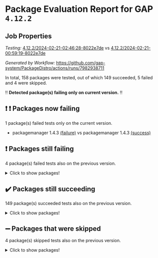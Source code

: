 # Package Evaluation Report for GAP `4.12.2`

## Job Properties

*Testing:* [4.12.2/2024-02-21-02:46:28-8022e7de](https://github.com/gap-system/PackageDistro/blob/data/reports/4.12.2/2024-02-21-02:46:28-8022e7de) vs [4.12.2/2024-02-21-00:59:19-8022e7de](https://github.com/gap-system/PackageDistro/blob/data/reports/4.12.2/2024-02-21-00:59:19-8022e7de)

*Generated by Workflow:* https://github.com/gap-system/PackageDistro/actions/runs/7982938711

In total, 158 packages were tested, out of which 149 succeeded, 5 failed and 4 were skipped.

:bangbang: **Detected package(s) failing only on current version.** :bangbang:

## :exclamation: :exclamation: Packages now failing

1 package(s) failed tests only on the current version.
- packagemanager 1.4.3 [(failure)](https://github.com/gap-system/PackageDistro/actions/runs/7982938711/job/21797519390) vs packagemanager 1.4.3 [(success)](https://github.com/gap-system/PackageDistro/actions/runs/7981916727/job/21794920278)

## :exclamation: Packages still failing

4 package(s) failed tests also on the previous version.
<details><summary>Click to show packages!</summary>

- curlinterface 2.3.2 [(failure)](https://github.com/gap-system/PackageDistro/actions/runs/7982938711/job/21797506170)
- semigroups 5.3.6 [(failure)](https://github.com/gap-system/PackageDistro/actions/runs/7982938711/job/21797523101)
- typeset 1.2.0 [(failure)](https://github.com/gap-system/PackageDistro/actions/runs/7982938711/job/21797526913)
- utils 0.85 [(failure)](https://github.com/gap-system/PackageDistro/actions/runs/7982938711/job/21797527562)
</details>

## :heavy_check_mark: Packages still succeeding

149 package(s) succeeded tests also on the previous version.
<details><summary>Click to show packages!</summary>

- 4ti2interface 2023.02-04 [(success)](https://github.com/gap-system/PackageDistro/actions/runs/7982938711/job/21797498392)
- ace 5.6.2 [(success)](https://github.com/gap-system/PackageDistro/actions/runs/7982938711/job/21797498546)
- aclib 1.3.2 [(success)](https://github.com/gap-system/PackageDistro/actions/runs/7982938711/job/21797498726)
- agt 0.3.1 [(success)](https://github.com/gap-system/PackageDistro/actions/runs/7982938711/job/21797499076)
- alnuth 3.2.1 [(success)](https://github.com/gap-system/PackageDistro/actions/runs/7982938711/job/21797502236)
- anupq 3.3.0 [(success)](https://github.com/gap-system/PackageDistro/actions/runs/7982938711/job/21797502535)
- atlasrep 2.1.8 [(success)](https://github.com/gap-system/PackageDistro/actions/runs/7982938711/job/21797502823)
- autodoc 2023.06.19 [(success)](https://github.com/gap-system/PackageDistro/actions/runs/7982938711/job/21797502978)
- automata 1.15 [(success)](https://github.com/gap-system/PackageDistro/actions/runs/7982938711/job/21797503129)
- automgrp 1.3.2 [(success)](https://github.com/gap-system/PackageDistro/actions/runs/7982938711/job/21797503278)
- autpgrp 1.11 [(success)](https://github.com/gap-system/PackageDistro/actions/runs/7982938711/job/21797503488)
- cap 2024.02-03 [(success)](https://github.com/gap-system/PackageDistro/actions/runs/7982938711/job/21797503639)
- caratinterface 2.3.6 [(success)](https://github.com/gap-system/PackageDistro/actions/runs/7982938711/job/21797503786)
- cddinterface 2022.11.01 [(success)](https://github.com/gap-system/PackageDistro/actions/runs/7982938711/job/21797503953)
- circle 1.6.6 [(success)](https://github.com/gap-system/PackageDistro/actions/runs/7982938711/job/21797504100)
- classicpres 1.22 [(success)](https://github.com/gap-system/PackageDistro/actions/runs/7982938711/job/21797504263)
- cohomolo 1.6.11 [(success)](https://github.com/gap-system/PackageDistro/actions/runs/7982938711/job/21797504423)
- congruence 1.2.5 [(success)](https://github.com/gap-system/PackageDistro/actions/runs/7982938711/job/21797504662)
- corelg 1.56 [(success)](https://github.com/gap-system/PackageDistro/actions/runs/7982938711/job/21797504819)
- crime 1.6 [(success)](https://github.com/gap-system/PackageDistro/actions/runs/7982938711/job/21797505006)
- crisp 1.4.6 [(success)](https://github.com/gap-system/PackageDistro/actions/runs/7982938711/job/21797505158)
- crypting 0.10.4 [(success)](https://github.com/gap-system/PackageDistro/actions/runs/7982938711/job/21797505347)
- cryst 4.1.27 [(success)](https://github.com/gap-system/PackageDistro/actions/runs/7982938711/job/21797505489)
- crystcat 1.1.10 [(success)](https://github.com/gap-system/PackageDistro/actions/runs/7982938711/job/21797505649)
- ctbllib 1.3.7 [(success)](https://github.com/gap-system/PackageDistro/actions/runs/7982938711/job/21797505791)
- cubefree 1.19 [(success)](https://github.com/gap-system/PackageDistro/actions/runs/7982938711/job/21797505985)
- cvec 2.8.1 [(success)](https://github.com/gap-system/PackageDistro/actions/runs/7982938711/job/21797506338)
- datastructures 0.3.0 [(success)](https://github.com/gap-system/PackageDistro/actions/runs/7982938711/job/21797506499)
- deepthought 1.0.6 [(success)](https://github.com/gap-system/PackageDistro/actions/runs/7982938711/job/21797506702)
- design 1.8 [(success)](https://github.com/gap-system/PackageDistro/actions/runs/7982938711/job/21797506899)
- difsets 2.3.1 [(success)](https://github.com/gap-system/PackageDistro/actions/runs/7982938711/job/21797507124)
- digraphs 1.7.1 [(success)](https://github.com/gap-system/PackageDistro/actions/runs/7982938711/job/21797507289)
- edim 1.3.7 [(success)](https://github.com/gap-system/PackageDistro/actions/runs/7982938711/job/21797507568)
- example 4.3.4 [(success)](https://github.com/gap-system/PackageDistro/actions/runs/7982938711/job/21797507745)
- examplesforhomalg 2023.10-01 [(success)](https://github.com/gap-system/PackageDistro/actions/runs/7982938711/job/21797507902)
- factint 1.6.3 [(success)](https://github.com/gap-system/PackageDistro/actions/runs/7982938711/job/21797508039)
- ferret 1.0.10 [(success)](https://github.com/gap-system/PackageDistro/actions/runs/7982938711/job/21797508182)
- fga 1.5.0 [(success)](https://github.com/gap-system/PackageDistro/actions/runs/7982938711/job/21797508324)
- fining 1.5.6 [(success)](https://github.com/gap-system/PackageDistro/actions/runs/7982938711/job/21797508450)
- float 1.0.4 [(success)](https://github.com/gap-system/PackageDistro/actions/runs/7982938711/job/21797508617)
- format 1.4.4 [(success)](https://github.com/gap-system/PackageDistro/actions/runs/7982938711/job/21797508799)
- forms 1.2.9 [(success)](https://github.com/gap-system/PackageDistro/actions/runs/7982938711/job/21797508951)
- fplsa 1.2.6 [(success)](https://github.com/gap-system/PackageDistro/actions/runs/7982938711/job/21797509094)
- fr 2.4.13 [(success)](https://github.com/gap-system/PackageDistro/actions/runs/7982938711/job/21797509272)
- francy 2.0.3 [(success)](https://github.com/gap-system/PackageDistro/actions/runs/7982938711/job/21797509472)
- fwtree 1.3 [(success)](https://github.com/gap-system/PackageDistro/actions/runs/7982938711/job/21797509667)
- gapdoc 1.6.6 [(success)](https://github.com/gap-system/PackageDistro/actions/runs/7982938711/job/21797509843)
- gauss 2023.02-04 [(success)](https://github.com/gap-system/PackageDistro/actions/runs/7982938711/job/21797510012)
- gaussforhomalg 2023.11-01 [(success)](https://github.com/gap-system/PackageDistro/actions/runs/7982938711/job/21797510174)
- gbnp 1.0.5 [(success)](https://github.com/gap-system/PackageDistro/actions/runs/7982938711/job/21797510324)
- generalizedmorphismsforcap 2024.01-01 [(success)](https://github.com/gap-system/PackageDistro/actions/runs/7982938711/job/21797510486)
- genss 1.6.8 [(success)](https://github.com/gap-system/PackageDistro/actions/runs/7982938711/job/21797510619)
- gradedmodules 2024.01-01 [(success)](https://github.com/gap-system/PackageDistro/actions/runs/7982938711/job/21797510779)
- gradedringforhomalg 2023.08-01 [(success)](https://github.com/gap-system/PackageDistro/actions/runs/7982938711/job/21797510920)
- grape 4.9.0 [(success)](https://github.com/gap-system/PackageDistro/actions/runs/7982938711/job/21797511068)
- groupoids 1.74 [(success)](https://github.com/gap-system/PackageDistro/actions/runs/7982938711/job/21797511267)
- grpconst 2.6.5 [(success)](https://github.com/gap-system/PackageDistro/actions/runs/7982938711/job/21797511451)
- guarana 0.96.3 [(success)](https://github.com/gap-system/PackageDistro/actions/runs/7982938711/job/21797511623)
- guava 3.18 [(success)](https://github.com/gap-system/PackageDistro/actions/runs/7982938711/job/21797511817)
- hap 1.62 [(success)](https://github.com/gap-system/PackageDistro/actions/runs/7982938711/job/21797512015)
- hapcryst 0.1.15 [(success)](https://github.com/gap-system/PackageDistro/actions/runs/7982938711/job/21797512221)
- hecke 1.5.3 [(success)](https://github.com/gap-system/PackageDistro/actions/runs/7982938711/job/21797512458)
- help 3.5 [(success)](https://github.com/gap-system/PackageDistro/actions/runs/7982938711/job/21797512622)
- homalg 2024.01-01 [(success)](https://github.com/gap-system/PackageDistro/actions/runs/7982938711/job/21797512793)
- homalgtocas 2023.11-01 [(success)](https://github.com/gap-system/PackageDistro/actions/runs/7982938711/job/21797512943)
- idrel 2.46 [(success)](https://github.com/gap-system/PackageDistro/actions/runs/7982938711/job/21797513121)
- images 1.3.2 [(success)](https://github.com/gap-system/PackageDistro/actions/runs/7982938711/job/21797513295)
- intpic 0.3.0 [(success)](https://github.com/gap-system/PackageDistro/actions/runs/7982938711/job/21797513455)
- io 4.8.2 [(success)](https://github.com/gap-system/PackageDistro/actions/runs/7982938711/job/21797513635)
- io_forhomalg 2023.02-04 [(success)](https://github.com/gap-system/PackageDistro/actions/runs/7982938711/job/21797513848)
- irredsol 1.4.4 [(success)](https://github.com/gap-system/PackageDistro/actions/runs/7982938711/job/21797514024)
- json 2.2.0 [(success)](https://github.com/gap-system/PackageDistro/actions/runs/7982938711/job/21797514199)
- jupyterkernel 1.5.0 [(success)](https://github.com/gap-system/PackageDistro/actions/runs/7982938711/job/21797514390)
- jupyterviz 1.5.6 [(success)](https://github.com/gap-system/PackageDistro/actions/runs/7982938711/job/21797514578)
- kan 1.37 [(success)](https://github.com/gap-system/PackageDistro/actions/runs/7982938711/job/21797514754)
- kbmag 1.5.11 [(success)](https://github.com/gap-system/PackageDistro/actions/runs/7982938711/job/21797514949)
- laguna 3.9.6 [(success)](https://github.com/gap-system/PackageDistro/actions/runs/7982938711/job/21797515171)
- liealgdb 2.2.1 [(success)](https://github.com/gap-system/PackageDistro/actions/runs/7982938711/job/21797515387)
- liepring 2.8 [(success)](https://github.com/gap-system/PackageDistro/actions/runs/7982938711/job/21797515636)
- liering 2.4.2 [(success)](https://github.com/gap-system/PackageDistro/actions/runs/7982938711/job/21797515829)
- linearalgebraforcap 2024.02-02 [(success)](https://github.com/gap-system/PackageDistro/actions/runs/7982938711/job/21797516005)
- localizeringforhomalg 2023.10-01 [(success)](https://github.com/gap-system/PackageDistro/actions/runs/7982938711/job/21797516193)
- loops 3.4.3 [(success)](https://github.com/gap-system/PackageDistro/actions/runs/7982938711/job/21797516371)
- lpres 1.0.3 [(success)](https://github.com/gap-system/PackageDistro/actions/runs/7982938711/job/21797516541)
- majoranaalgebras 1.5.1 [(success)](https://github.com/gap-system/PackageDistro/actions/runs/7982938711/job/21797516752)
- mapclass 1.4.6 [(success)](https://github.com/gap-system/PackageDistro/actions/runs/7982938711/job/21797516957)
- matgrp 0.70 [(success)](https://github.com/gap-system/PackageDistro/actions/runs/7982938711/job/21797517142)
- matricesforhomalg 2024.02-01 [(success)](https://github.com/gap-system/PackageDistro/actions/runs/7982938711/job/21797517302)
- modisom 2.5.4 [(success)](https://github.com/gap-system/PackageDistro/actions/runs/7982938711/job/21797517469)
- modulepresentationsforcap 2024.01-04 [(success)](https://github.com/gap-system/PackageDistro/actions/runs/7982938711/job/21797517666)
- modules 2024.01-01 [(success)](https://github.com/gap-system/PackageDistro/actions/runs/7982938711/job/21797517849)
- monoidalcategories 2024.02-03 [(success)](https://github.com/gap-system/PackageDistro/actions/runs/7982938711/job/21797518012)
- nconvex 2022.09-01 [(success)](https://github.com/gap-system/PackageDistro/actions/runs/7982938711/job/21797518168)
- nilmat 1.4.2 [(success)](https://github.com/gap-system/PackageDistro/actions/runs/7982938711/job/21797518316)
- nock 1.5 [(success)](https://github.com/gap-system/PackageDistro/actions/runs/7982938711/job/21797518467)
- normalizinterface 1.3.6 [(success)](https://github.com/gap-system/PackageDistro/actions/runs/7982938711/job/21797518620)
- nq 2.5.11 [(success)](https://github.com/gap-system/PackageDistro/actions/runs/7982938711/job/21797518793)
- numericalsgps 1.3.1 [(success)](https://github.com/gap-system/PackageDistro/actions/runs/7982938711/job/21797518945)
- openmath 11.5.3 [(success)](https://github.com/gap-system/PackageDistro/actions/runs/7982938711/job/21797519081)
- orb 4.9.0 [(success)](https://github.com/gap-system/PackageDistro/actions/runs/7982938711/job/21797519249)
- patternclass 2.4.3 [(success)](https://github.com/gap-system/PackageDistro/actions/runs/7982938711/job/21797519637)
- permut 2.0.5 [(success)](https://github.com/gap-system/PackageDistro/actions/runs/7982938711/job/21797519814)
- polenta 1.3.10 [(success)](https://github.com/gap-system/PackageDistro/actions/runs/7982938711/job/21797520003)
- polymaking 0.8.7 [(success)](https://github.com/gap-system/PackageDistro/actions/runs/7982938711/job/21797520153)
- primgrp 3.4.4 [(success)](https://github.com/gap-system/PackageDistro/actions/runs/7982938711/job/21797520300)
- profiling 2.5.4 [(success)](https://github.com/gap-system/PackageDistro/actions/runs/7982938711/job/21797520465)
- qdistrnd 0.9.3 [(success)](https://github.com/gap-system/PackageDistro/actions/runs/7982938711/job/21797520611)
- qpa 1.35 [(success)](https://github.com/gap-system/PackageDistro/actions/runs/7982938711/job/21797520852)
- quagroup 1.8.4 [(success)](https://github.com/gap-system/PackageDistro/actions/runs/7982938711/job/21797521047)
- radiroot 2.9 [(success)](https://github.com/gap-system/PackageDistro/actions/runs/7982938711/job/21797521221)
- rcwa 4.7.1 [(success)](https://github.com/gap-system/PackageDistro/actions/runs/7982938711/job/21797521437)
- rds 1.8 [(success)](https://github.com/gap-system/PackageDistro/actions/runs/7982938711/job/21797521628)
- recog 1.4.2 [(success)](https://github.com/gap-system/PackageDistro/actions/runs/7982938711/job/21797521819)
- repndecomp 1.3.0 [(success)](https://github.com/gap-system/PackageDistro/actions/runs/7982938711/job/21797522013)
- repsn 3.1.2 [(success)](https://github.com/gap-system/PackageDistro/actions/runs/7982938711/job/21797522194)
- resclasses 4.7.3 [(success)](https://github.com/gap-system/PackageDistro/actions/runs/7982938711/job/21797522371)
- ringsforhomalg 2023.11-02 [(success)](https://github.com/gap-system/PackageDistro/actions/runs/7982938711/job/21797522539)
- sco 2023.08-01 [(success)](https://github.com/gap-system/PackageDistro/actions/runs/7982938711/job/21797522747)
- scscp 2.4.2 [(success)](https://github.com/gap-system/PackageDistro/actions/runs/7982938711/job/21797522932)
- sglppow 2.3 [(success)](https://github.com/gap-system/PackageDistro/actions/runs/7982938711/job/21797523286)
- sgpviz 0.999.5 [(success)](https://github.com/gap-system/PackageDistro/actions/runs/7982938711/job/21797523476)
- simpcomp 2.1.14 [(success)](https://github.com/gap-system/PackageDistro/actions/runs/7982938711/job/21797523652)
- singular 2023.02.09 [(success)](https://github.com/gap-system/PackageDistro/actions/runs/7982938711/job/21797523842)
- sl2reps 1.1 [(success)](https://github.com/gap-system/PackageDistro/actions/runs/7982938711/job/21797524041)
- sla 1.5.3 [(success)](https://github.com/gap-system/PackageDistro/actions/runs/7982938711/job/21797524217)
- smallgrp 1.5.3 [(success)](https://github.com/gap-system/PackageDistro/actions/runs/7982938711/job/21797524366)
- smallsemi 0.6.13 [(success)](https://github.com/gap-system/PackageDistro/actions/runs/7982938711/job/21797524509)
- sonata 2.9.6 [(success)](https://github.com/gap-system/PackageDistro/actions/runs/7982938711/job/21797524668)
- sophus 1.27 [(success)](https://github.com/gap-system/PackageDistro/actions/runs/7982938711/job/21797524800)
- sotgrps 1.2 [(success)](https://github.com/gap-system/PackageDistro/actions/runs/7982938711/job/21797524941)
- spinsym 1.5.2 [(success)](https://github.com/gap-system/PackageDistro/actions/runs/7982938711/job/21797525066)
- standardff 1.0 [(success)](https://github.com/gap-system/PackageDistro/actions/runs/7982938711/job/21797525192)
- symbcompcc 1.3.2 [(success)](https://github.com/gap-system/PackageDistro/actions/runs/7982938711/job/21797525346)
- thelma 1.3 [(success)](https://github.com/gap-system/PackageDistro/actions/runs/7982938711/job/21797525486)
- tomlib 1.2.11 [(success)](https://github.com/gap-system/PackageDistro/actions/runs/7982938711/job/21797525651)
- toolsforhomalg 2023.11-01 [(success)](https://github.com/gap-system/PackageDistro/actions/runs/7982938711/job/21797525832)
- toric 1.9.5 [(success)](https://github.com/gap-system/PackageDistro/actions/runs/7982938711/job/21797526032)
- toricvarieties 2022.07.13 [(success)](https://github.com/gap-system/PackageDistro/actions/runs/7982938711/job/21797526565)
- transgrp 3.6.5 [(success)](https://github.com/gap-system/PackageDistro/actions/runs/7982938711/job/21797526720)
- ugaly 4.1.3 [(success)](https://github.com/gap-system/PackageDistro/actions/runs/7982938711/job/21797527085)
- unipot 1.5 [(success)](https://github.com/gap-system/PackageDistro/actions/runs/7982938711/job/21797527243)
- unitlib 4.2.0 [(success)](https://github.com/gap-system/PackageDistro/actions/runs/7982938711/job/21797527409)
- uuid 0.7 [(success)](https://github.com/gap-system/PackageDistro/actions/runs/7982938711/job/21797527725)
- walrus 0.9991 [(success)](https://github.com/gap-system/PackageDistro/actions/runs/7982938711/job/21797527880)
- wedderga 4.10.5 [(success)](https://github.com/gap-system/PackageDistro/actions/runs/7982938711/job/21797528031)
- xmod 2.92 [(success)](https://github.com/gap-system/PackageDistro/actions/runs/7982938711/job/21797528283)
- xmodalg 1.23 [(success)](https://github.com/gap-system/PackageDistro/actions/runs/7982938711/job/21797528434)
- yangbaxter 0.10.3 [(success)](https://github.com/gap-system/PackageDistro/actions/runs/7982938711/job/21797528597)
- zeromqinterface 0.14 [(success)](https://github.com/gap-system/PackageDistro/actions/runs/7982938711/job/21797528771)
</details>

## :heavy_minus_sign: Packages that were skipped

4 package(s) skipped tests also on the previous version.
<details><summary>Click to show packages!</summary>

- browse 1.8.21 [(skipped)](https://github.com/gap-system/PackageDistro/actions/runs/7982938711/job/21797239305)
- itc 1.5.1 [(skipped)](https://github.com/gap-system/PackageDistro/actions/runs/7982938711/job/21797239305)
- polycyclic 2.16 [(skipped)](https://github.com/gap-system/PackageDistro/actions/runs/7982938711/job/21797239305)
- xgap 4.32 [(skipped)](https://github.com/gap-system/PackageDistro/actions/runs/7982938711/job/21797239305)
</details>

